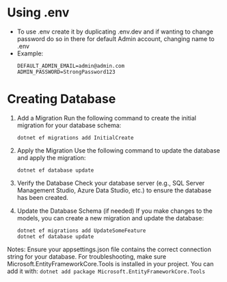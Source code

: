 # Using .env  
  - To use .env create it by duplicating .env.dev and if wanting to change password do so in there for default Admin account, changing name to .env
  - Example:
    ```
    DEFAULT_ADMIN_EMAIL=admin@admin.com
    ADMIN_PASSWORD=StrongPassword123
    ```
# Creating Database
  1. Add a Migration
    Run the following command to create the initial migration for your database schema:
     ```
     dotnet ef migrations add InitialCreate
     ```
     
  3. Apply the Migration
    Use the following command to update the database and apply the migration:
      ```
      dotnet ef database update
      ```
     
  4. Verify the Database
    Check your database server (e.g., SQL Server Management Studio, Azure Data Studio, etc.) to ensure the database has been created.

  5. Update the Database Schema (if needed)
    If you make changes to the models, you can create a new migration and update the database:
      ```
      dotnet ef migrations add UpdateSomeFeature
      dotnet ef database update
      ```
     
Notes:
  Ensure your appsettings.json file contains the correct connection string for your database.
  For troubleshooting, make sure Microsoft.EntityFrameworkCore.Tools is installed in your project. You can add it with:
    ```
    dotnet add package Microsoft.EntityFrameworkCore.Tools
    ```
